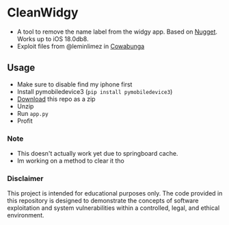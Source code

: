 # CleanWidgy
- A tool to remove the name label from the widgy app. Based on [Nugget](https://github.com/leminlimez/Nugget). Works up to iOS 18.0db8.
- Exploit files from @leminlimez in [Cowabunga](https://discord.gg/cowabunga)

## Usage
- Make sure to disable find my iphone first
- Install pymobiledevice3 (`pip install pymobiledevice3`)
- [Download](https://github.com/ktrrbypass/CleanWidgy/archive/refs/heads/main.zip) this repo as a zip
- Unzip
- Run `app.py`
- Profit

### Note
- This doesn't actually work yet due to springboard cache.
- Im working on a method to clear it tho

### Disclaimer
This project is intended for educational purposes only. The code provided in this repository is designed to demonstrate the concepts of software exploitation and system vulnerabilities within a controlled, legal, and ethical environment.
